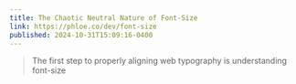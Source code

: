 ```yaml
---
title: The Chaotic Neutral Nature of Font-Size
link: https://phloe.co/dev/font-size
published: 2024-10-31T15:09:16-0400
---
```


> The first step to properly aligning web typography is understanding font⁠-⁠size

